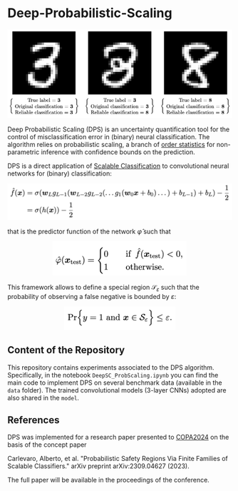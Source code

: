 # Deep-Probabilistic-Scaling

![Example Image](38intro.png)

Deep Probabilistic Scaling (DPS) is an uncertainty quantification tool for the control of misclassification error in (binary) neural classification. The algorithm relies on probabilistic scaling, a branch of [order statistics](https://en.wikipedia.org/wiki/Order_statistic) for non-parametric inference with confidence bounds on the prediction. 

DPS is a direct application of [Scalable Classification](https://paperswithcode.com/paper/probabilistic-safety-regions-via-finite) to convolutional neural networks for (binary) classification:

<div style="text-align:center;">
    <img src="binary_CNN.png" width="600">
</div>

that is the predictor function of the network $\hat \varphi$ such that

<div style="text-align:center;">
    <img src="scalable_class.png" width="300">
</div>

This framework allows to define a special region $\mathcal{S}_\varepsilon$ such that the probability of observing a false negative is bounded by $\varepsilon$:

<div style="text-align:center;">
    <img src="safety_bound.png" width="250">
</div>

## Content of the Repository

This repository contains experiments associated to the DPS algorithm. Specifically, in the notebook ``DeepSC_ProbScaling.ipynb`` you can find the main code to implement DPS on several benchmark data (available in the ``data`` folder). The trained convolutional models (3-layer CNNs) adopted are also shared in the  ``model``.

## References

DPS was implemented for a research paper presented to [COPA2024](https://www.copa-conference.com/) on the basis of the concept paper 

Carlevaro, Alberto, et al. "Probabilistic Safety Regions Via Finite Families of Scalable Classifiers." arXiv preprint arXiv:2309.04627 (2023).

The full paper will be available in the proceedings of the conference.
